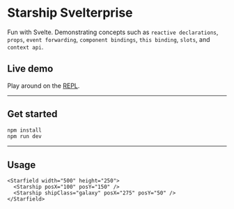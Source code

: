 # Starship Svelterprise

Fun with Svelte. Demonstrating concepts such as `reactive declarations`, `props`, `event forwarding`, `component bindings`, `this binding`, `slots`, and `context api`.

## Live demo

Play around on the [REPL](https://svelte.dev/repl/6a86a65834fc47f1a2c929527b30a2d4?version=3.31.2). 

---

## Get started

```bash
npm install
npm run dev
```
---

## Usage

```svelte
<Starfield width="500" height="250">
  <Starship posX="100" posY="150" />
  <Starship shipClass="galaxy" posX="275" posY="50" />
</Starfield>
```
